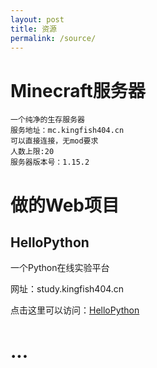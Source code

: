 ```yaml
---
layout: post
title: 资源
permalink: /source/
---
```


# Minecraft服务器

    一个纯净的生存服务器
    服务地址：mc.kingfish404.cn
    可以直接连接，无mod要求
    人数上限:20
    服务器版本号：1.15.2

# 做的Web项目

## HelloPython

一个Python在线实验平台

网址：study.kingfish404.cn

点击这里可以访问：[HelloPython](https://study.kingfish404.cn)

# ...